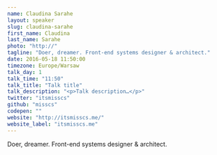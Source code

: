 ```yaml
---
name: Claudina Sarahe
layout: speaker
slug: claudina-sarahe
first_name: Claudina
last_name: Sarahe
photo: "http://"
tagline: "Doer, dreamer. Front-end systems designer & architect."
date: 2016-05-18 11:50:00
timezone: Europe/Warsaw
talk_day: 1
talk_time: "11:50"
talk_title: "Talk title"
talk_description: "<p>Talk description…</p>"
twitter: "itsmisscs"
github: "misscs"
codepen: ""
website: "http://itsmisscs.me/"
website_label: "itsmisscs.me"
---
```


<p>Doer, dreamer. Front-end systems designer & architect.</p>
